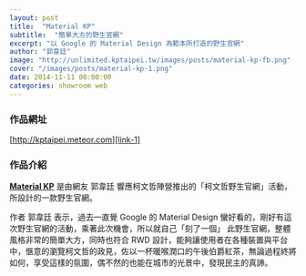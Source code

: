 ```yaml
---
layout: post
title:  "Material KP"
subtitle:  "簡單大方的野生官網"
excerpt: "以 Google 的 Material Design 為範本所打造的野生官網"
author: "郭韋廷"
image: "http://unlimited.kptaipei.tw/images/posts/material-kp-fb.png"
cover: "/images/posts/material-kp-1.png"
date: 2014-11-11 00:00:00
categories: showroom web
---
```


[link-1]:http://kptaipei.meteor.com

### 作品網址
[http://kptaipei.meteor.com][link-1]

### 作品介紹
<strong>[Material KP][link-1]</strong> 是由網友 郭韋廷 響應柯文哲陣營推出的「柯文哲野生官網」活動，所設計的一款野生官網。

作者 郭韋廷 表示，過去一直覺 Google 的 Material Design 蠻好看的，剛好有這次野生官網的活動，乘著此次機會，所以就自己「刻了一個」
此野生官網，整體風格非常的簡單大方，同時也符合 RWD 設計，能夠讓使用者在各種裝置與平台中，愜意的瀏覽柯文哲的政見，佐以一杯暖喉潤口的午後伯爵紅茶，無論過程終將如何，享受這樣的氛圍，偶不然的也能在城市的光景中，發現民主的真諦。
